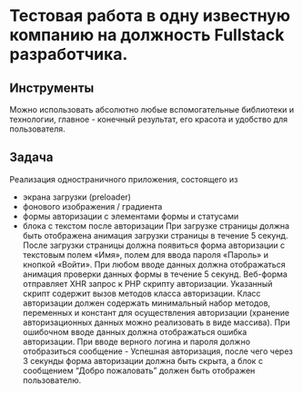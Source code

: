 # Тестовая работа в одну известную компанию на должность Fullstack разработчика.
## Инструменты 
Можно использовать абсолютно любые вспомогательные библиотеки и технологии, 
главное - конечный результат, его красота и удобство для пользователя. 
## Задача 
Реализация одностраничного приложения, состоящего из 
+ экрана загрузки (preloader)
+ фонового изображения / градиента
+ формы авторизации с элементами формы и статусами
+ блока с текстом после авторизации
При загрузке страницы должна быть отображена анимация загрузки страницы в течение 
5 секунд. 
После загрузки страницы должна появиться форма авторизации с текстовым полем 
«Имя», полем для ввода пароля «Пароль» и кнопкой «Войти».
При любом вводе данных должна отображаться анимация проверки данных формы в 
течение 5 секунд. 
Веб-форма отправляет XHR запрос к PHP скрипту авторизации. Указанный скрипт
содержит вызов методов класса авторизации. Класс авторизации должен содержать
минимальный набор методов, переменных и констант для осуществления авторизации
(хранение авторизационных данных можно реализовать в виде массива).
При ошибочном вводе данных должна отображаться ошибка авторизации. 
При вводе верного логина и пароля должно отобразиться сообщение - Успешная 
авторизация, после чего через 3 секунды форма авторизации должна быть скрыта, а 
блок с сообщением “Добро пожаловать” должен быть отображен пользователю. 